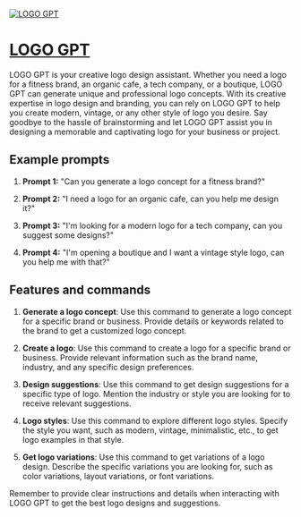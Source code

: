 [![LOGO GPT](https://files.oaiusercontent.com/file-0ysjyJoVsJTcQVzyNkvW0QGr?se=2123-10-20T11%3A00%3A52Z&sp=r&sv=2021-08-06&sr=b&rscc=max-age%3D31536000%2C%20immutable&rscd=attachment%3B%20filename%3D33889a95-2699-46f6-8a85-501d4bfcc48b.png&sig=RmHdVDHiWZFWhxmow%2BdkghyExRRbBppgUaOLhFoTyNc%3D)](https://chat.openai.com/g/g-vxSPGNn1C-logo-gpt)

# [LOGO GPT](https://chat.openai.com/g/g-vxSPGNn1C-logo-gpt)

LOGO GPT is your creative logo design assistant. Whether you need a logo for a fitness brand, an organic cafe, a tech company, or a boutique, LOGO GPT can generate unique and professional logo concepts. With its creative expertise in logo design and branding, you can rely on LOGO GPT to help you create modern, vintage, or any other style of logo you desire. Say goodbye to the hassle of brainstorming and let LOGO GPT assist you in designing a memorable and captivating logo for your business or project.

## Example prompts

1. **Prompt 1:** "Can you generate a logo concept for a fitness brand?"

2. **Prompt 2:** "I need a logo for an organic cafe, can you help me design it?"

3. **Prompt 3:** "I'm looking for a modern logo for a tech company, can you suggest some designs?"

4. **Prompt 4:** "I'm opening a boutique and I want a vintage style logo, can you help me with that?"

## Features and commands

1. **Generate a logo concept**: Use this command to generate a logo concept for a specific brand or business. Provide details or keywords related to the brand to get a customized logo concept.

2. **Create a logo**: Use this command to create a logo for a specific brand or business. Provide relevant information such as the brand name, industry, and any specific design preferences.

3. **Design suggestions**: Use this command to get design suggestions for a specific type of logo. Mention the industry or style you are looking for to receive relevant suggestions.

4. **Logo styles**: Use this command to explore different logo styles. Specify the style you want, such as modern, vintage, minimalistic, etc., to get logo examples in that style.

5. **Get logo variations**: Use this command to get variations of a logo design. Describe the specific variations you are looking for, such as color variations, layout variations, or font variations.

Remember to provide clear instructions and details when interacting with LOGO GPT to get the best logo designs and suggestions.